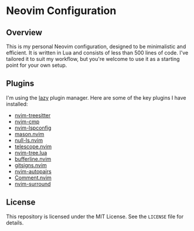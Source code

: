 # Neovim Configuration

## Overview

This is my personal Neovim configuration, designed to be minimalistic and efficient. It is written in Lua and consists of less than 500 lines of code. I've tailored it to suit my workflow, but you're welcome to use it as a starting point for your own setup.

## Plugins

I'm using the [lazy](https://github.com/folke/lazy.nvim) plugin manager. Here are some of the key plugins I have installed:

- [nvim-treesitter](https://github.com/nvim-treesitter/nvim-treesitter)
- [nvim-cmp](https://github.com/hrsh7th/nvim-cmp)
- [nvim-lspconfig](https://github.com/neovim/nvim-lspconfig)
- [mason.nvim](https://github.com/williamboman/mason.nvim)
- [null-ls.nvim](https://github.com/jose-elias-alvarez/null-ls.nvim)
- [telescope.nvim](https://github.com/nvim-telescope/telescope.nvim)
- [nvim-tree.lua](https://github.com/nvim-tree/nvim-tree.lua)
- [bufferline.nvim](https://github.com/akinsho/bufferline.nvim)
- [gitsigns.nvim](https://github.com/lewis6991/gitsigns.nvim)
- [nvim-autopairs](https://github.com/windwp/nvim-autopairs)
- [Comment.nvim](https://github.com/numToStr/Comment.nvim)
- [nvim-surround](https://github.com/kylechui/nvim-surround)

## License

This repository is licensed under the MIT License. See the `LICENSE` file for details.
